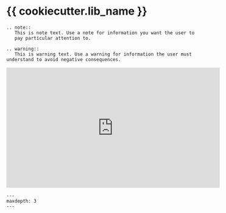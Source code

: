 # {{ cookiecutter.lib_name }}

```{eval-rst}
.. note::
   This is note text. Use a note for information you want the user to
   pay particular attention to.
```

```{eval-rst}
.. warning::
   This is warning text. Use a warning for information the user must understand to avoid negative consequences.
```


<iframe width="560" height="315" src="https://www.youtube.com/embed/51aJsWAec-I?si=1PR-TZaciJDN9fY5" title="YouTube video player" frameborder="0" allow="accelerometer; autoplay; clipboard-write; encrypted-media; gyroscope; picture-in-picture; web-share" allowfullscreen></iframe>

```{toctree}
---
maxdepth: 3
---

```
